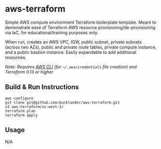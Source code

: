 # aws-terraform

Simple AWS compute environment Terraform boilerplate template. Meant to demonstrate ease of Terraform AWS resource provisioning/de-provisioning via IaC, for educational/training purposes only. 

When run, creates an AWS VPC, IGW, public subnet, private subnets (across two AZs), public and private route tables, private compute instance, and a public bastion instance. Easily expandable to add additional resources.

_Note: Requires [AWS CLI](https://docs.aws.amazon.com/cli/latest/userguide/cli-chap-install.html) (for `~/.aws/credentials` file creation) and Terraform 0.13 or higher._

## Build & Run Instructions
```
aws configure
git clone git@github.com:bucklander/aws-terraform.git
cd aws-terraform/us-west-2/
terraform plan
terraform apply
```

## Usage
N/A